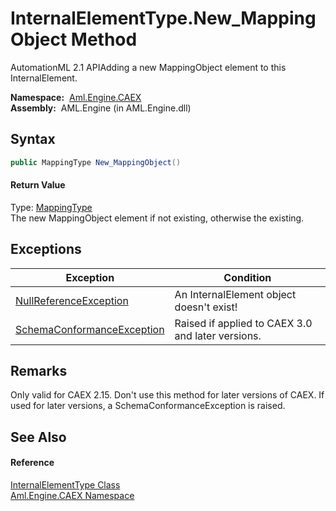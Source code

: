 InternalElementType.New_MappingObject Method
============================================
AutomationML 2.1 APIAdding a new MappingObject element to this InternalElement.

  **Namespace:**  [Aml.Engine.CAEX][1]  
  **Assembly:**  AML.Engine (in AML.Engine.dll)

Syntax
------

```csharp
public MappingType New_MappingObject()
```

#### Return Value
Type: [MappingType][2]  
 The new MappingObject element if not existing, otherwise the existing. 

Exceptions
----------

Exception                       | Condition                                         
------------------------------- | ------------------------------------------------- 
[NullReferenceException][3]     | An InternalElement object doesn't exist!          
[SchemaConformanceException][4] | Raised if applied to CAEX 3.0 and later versions. 


Remarks
-------
 Only valid for CAEX 2.15. Don't use this method for later versions of CAEX. If used for later versions, a SchemaConformanceException is raised. 

See Also
--------

#### Reference
[InternalElementType Class][5]  
[Aml.Engine.CAEX Namespace][1]  

[1]: ../README.md
[2]: ../MappingType/README.md
[3]: https://docs.microsoft.com/dotnet/api/system.nullreferenceexception
[4]: ../SchemaConformanceException/README.md
[5]: README.md
[6]: https://www.automationml.org
[7]: ../../icons/logoShade.png